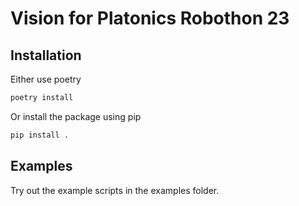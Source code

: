 # Vision for Platonics Robothon 23

## Installation

Either use poetry 
```bash
poetry install
```

Or install the package using pip
```bash
pip install .
```
## Examples

Try out the example scripts in the examples folder.
